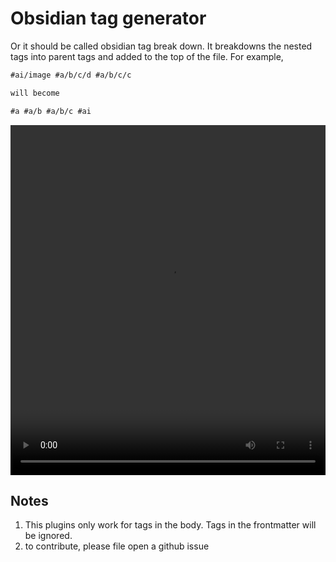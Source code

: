 # Obsidian tag generator

Or it should be called obsidian tag break down. It breakdowns the nested tags into parent tags and added to the top of the file. For example,

```md
#ai/image #a/b/c/d #a/b/c/c

will become

#a #a/b #a/b/c #ai
```

<video src="https://share.cleanshot.com/gmR5Mz3W+" width="100%" height="560px"></video>

## Notes

1. This plugins only work for tags in the body. Tags in the frontmatter will be ignored.
2. to contribute, please file open a github issue
